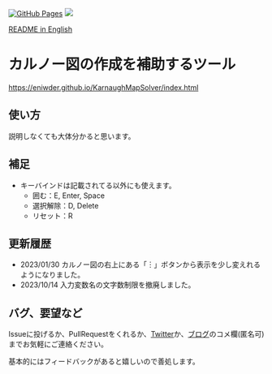 [![GitHub Pages](https://github.com/Eniwder/KarnaughMapSolver/actions/workflows/gh-pages.yml/badge.svg)](https://github.com/Eniwder/KarnaughMapSolver/actions/workflows/gh-pages.yml)
![](https://img.shields.io/badge/vue-3.x-brightgreen.svg)

[README in English](https://github.com/Eniwder/KarnaughMapSolver/blob/main/README-en.md)

# カルノー図の作成を補助するツール
https://eniwder.github.io/KarnaughMapSolver/index.html

## 使い方
説明しなくても大体分かると思います。

## 補足
- キーバインドは記載されてる以外にも使えます。
  - 囲む：E, Enter, Space
  - 選択解除：D, Delete
  - リセット：R

## 更新履歴
- 2023/01/30 カルノー図の右上にある「︙」ボタンから表示を少し変えれるようになりました。
- 2023/10/14 入力変数名の文字数制限を撤廃しました。


## バグ、要望など
Issueに投げるか、PullRequestをくれるか、[Twitter](https://twitter.com/Eniel120)か、[ブログ](https://eniel.blog.fc2.com/blog-entry-605.html)のコメ欄(匿名可)までお気軽にご連絡ください。

基本的にはフィードバックがあると嬉しいので善処します。
